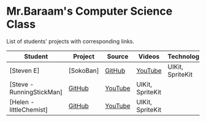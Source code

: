 # Mr.Baraam's Computer Science Class

List of students' projects with corresponding links.

| Student | Project| Source |    Videos    | Technologies |
|---------|--------|--------|--------------|--------------|
|[Steven E]|[SokoBan]|[GitHub](https://github.com/mrBaraam/SokoBan)|[YouTube](https://www.youtube.com/watch?v=97mpy0alzWI)| UIKit, SpriteKit |
|[Steve - RunningStickMan]|[GitHub](https://github.com/mrBaraam/runningStickMan)|[YouTube](https://www.youtube.com/watch?v=QikrCMG4HHs)| UIKit, SpriteKit |
|[Helen - littleChemist]|[GitHub](https://github.com/mrBaraam/littleChemist)|[YouTube](https://www.youtube.com/watch?v=0zMN-0ka3yc&t)| UIKit, SpriteKit |
